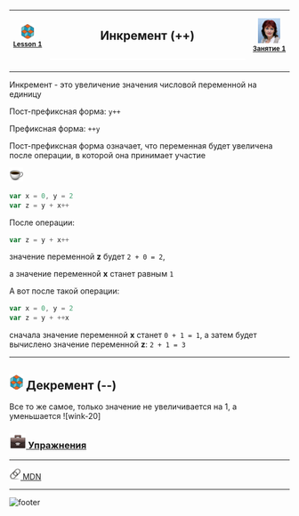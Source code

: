 [footer]: https://github.com/garevna/js-course/raw/master/images/a-level-ico.png?raw=true
[me]: https://raw.githubusercontent.com/garevna/a-level-js-lessons/master/ico/myPhoto-40.png "Ⓒ Irina Fylyppova ( garevna ) 2019"

[ico20]: https://raw.githubusercontent.com/garevna/a-level-js-lessons/master/ico/a-level-20.png
[ico25]: https://raw.githubusercontent.com/garevna/a-level-js-lessons/master/ico/a-level-25.png
[hw-30]: https://raw.githubusercontent.com/garevna/a-level-js-lessons/master/ico/briefcase-30.png
[cap-20]: https://raw.githubusercontent.com/garevna/a-level-js-lessons/master/ico/coffee-20.png
[cap-25]: https://raw.githubusercontent.com/garevna/a-level-js-lessons/master/ico/coffee-25.png
[cap-30]: https://raw.githubusercontent.com/garevna/a-level-js-lessons/master/ico/coffee-30.png
[error]: https://raw.githubusercontent.com/garevna/a-level-js-lessons/master/ico/no_entry-20.png
[warn]: https://raw.githubusercontent.com/garevna/a-level-js-lessons/master/ico/warning-25.png
[link]: https://raw.githubusercontent.com/garevna/a-level-js-lessons/master/ico/link-20.png
[space-800]: https://raw.githubusercontent.com/garevna/a-level-js-lessons/master/ico/space-800.png

[lesson]: ../lessons/lesson-01.md

| ![ico25] <br/><sup>[**Lesson&nbsp;1**][lesson]</sup> | <h2>Инкремент (++)</h2>![space-800] | ![me] <br/><sup>[**Занятие&nbsp;1**][lesson]</sup> |
|:-:|:-:|:-:|

_________________________________________________________________________

Инкремент - это увеличение значения числовой переменной на единицу

Пост-префиксная форма:   `y++`

Префиксная форма:        `++y`

Пост-префиксная форма означает, что переменная будет увеличена после операции, в которой она принимает участие

![cap-25]

```javascript
var x = 0, y = 2
var z = y + x++
```

После операции:

```javascript
var z = y + x++
```
значение переменной **z** будет ```2 + 0 = 2```,

а значение переменной **x** станет равным ```1```

А вот после такой операции:

```javascript
var x = 0, y = 2
var z = y + ++x
```
сначала значение переменной **x** станет ```0 + 1 = 1```,
а затем будет вычислено значение переменной **z**:  ```2 + 1 = 3```

________________________________________________________

## ![ico25] Декремент (--)

Все то же самое, только значение не увеличивается на 1, а уменьшается ![wink-20]

### [![hw-30] Упражнения](https://docs.google.com/forms/d/e/1FAIpQLSdsKuS6kG1r5O3H62G_m32NK8a88jmFmJ5e4N2uAiDLAb31xQ/viewform)

______________________________________________________________

[![link] MDN](https://developer.mozilla.org/ru/docs/Web/JavaScript/Reference/Operators/Arithmetic_Operators)

_________________________________________________________

![footer]
